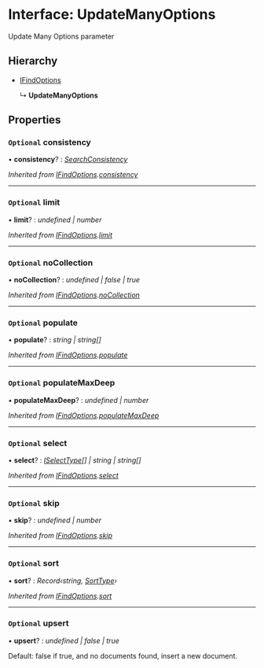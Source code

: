 # Interface: UpdateManyOptions

Update Many Options parameter

## Hierarchy

* [IFindOptions](ifindoptions.md)

  ↳ **UpdateManyOptions**

## Properties

### `Optional` consistency

• **consistency**? : *[SearchConsistency](../enums/searchconsistency.md)*

*Inherited from [IFindOptions](ifindoptions.md).[consistency](ifindoptions.md#optional-consistency)*

___

### `Optional` limit

• **limit**? : *undefined | number*

*Inherited from [IFindOptions](ifindoptions.md).[limit](ifindoptions.md#optional-limit)*

___

### `Optional` noCollection

• **noCollection**? : *undefined | false | true*

*Inherited from [IFindOptions](ifindoptions.md).[noCollection](ifindoptions.md#optional-nocollection)*

___

### `Optional` populate

• **populate**? : *string | string[]*

*Inherited from [IFindOptions](ifindoptions.md).[populate](ifindoptions.md#optional-populate)*

___

### `Optional` populateMaxDeep

• **populateMaxDeep**? : *undefined | number*

*Inherited from [IFindOptions](ifindoptions.md).[populateMaxDeep](ifindoptions.md#optional-populatemaxdeep)*

___

### `Optional` select

• **select**? : *[ISelectType](../globals.md#iselecttype)[] | string | string[]*

*Inherited from [IFindOptions](ifindoptions.md).[select](ifindoptions.md#optional-select)*

___

### `Optional` skip

• **skip**? : *undefined | number*

*Inherited from [IFindOptions](ifindoptions.md).[skip](ifindoptions.md#optional-skip)*

___

### `Optional` sort

• **sort**? : *Record‹string, [SortType](../globals.md#sorttype)›*

*Inherited from [IFindOptions](ifindoptions.md).[sort](ifindoptions.md#optional-sort)*

___

### `Optional` upsert

• **upsert**? : *undefined | false | true*

Default: false
if true, and no documents found, insert a new document.
